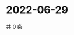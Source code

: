 # 2022-06-29

共 0 条

<!-- BEGIN WEIBO -->
<!-- 最后更新时间 Wed Jun 29 2022 04:17:44 GMT+0800 (China Standard Time) -->

<!-- END WEIBO -->
